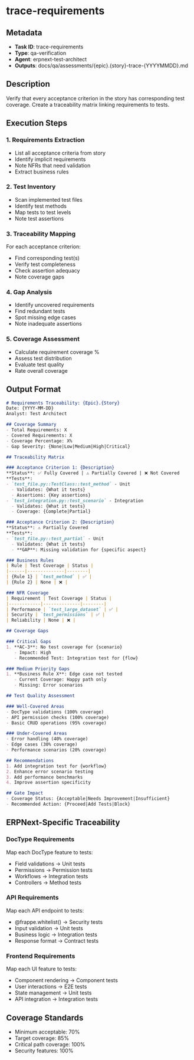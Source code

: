 # trace-requirements

## Metadata
- **Task ID**: trace-requirements
- **Type**: qa-verification
- **Agent**: erpnext-test-architect  
- **Outputs**: docs/qa/assessments/{epic}.{story}-trace-{YYYYMMDD}.md

## Description
Verify that every acceptance criterion in the story has corresponding test coverage. Create a traceability matrix linking requirements to tests.

## Execution Steps

### 1. Requirements Extraction
- List all acceptance criteria from story
- Identify implicit requirements
- Note NFRs that need validation
- Extract business rules

### 2. Test Inventory
- Scan implemented test files
- Identify test methods
- Map tests to test levels
- Note test assertions

### 3. Traceability Mapping
For each acceptance criterion:
- Find corresponding test(s)
- Verify test completeness
- Check assertion adequacy
- Note coverage gaps

### 4. Gap Analysis
- Identify uncovered requirements
- Find redundant tests
- Spot missing edge cases
- Note inadequate assertions

### 5. Coverage Assessment
- Calculate requirement coverage %
- Assess test distribution
- Evaluate test quality
- Rate overall coverage

## Output Format

```markdown
# Requirements Traceability: {Epic}.{Story}
Date: {YYYY-MM-DD}
Analyst: Test Architect

## Coverage Summary
- Total Requirements: X
- Covered Requirements: X
- Coverage Percentage: X%
- Gap Severity: {None|Low|Medium|High|Critical}

## Traceability Matrix

### Acceptance Criterion 1: {Description}
**Status**: ✅ Fully Covered | ⚠️ Partially Covered | ❌ Not Covered
**Tests**:
- `test_file.py::TestClass::test_method` - Unit
  - Validates: {What it tests}
  - Assertions: {Key assertions}
- `test_integration.py::test_scenario` - Integration
  - Validates: {What it tests}
  - Coverage: {Complete|Partial}

### Acceptance Criterion 2: {Description}
**Status**: ⚠️ Partially Covered
**Tests**:
- `test_file.py::test_partial` - Unit
  - Validates: {What it tests}
  - **GAP**: Missing validation for {specific aspect}

### Business Rules
| Rule | Test Coverage | Status |
|------|--------------|--------|
| {Rule 1} | `test_method` | ✅ |
| {Rule 2} | None | ❌ |

### NFR Coverage
| Requirement | Test Coverage | Status |
|------------|--------------|--------|
| Performance | `test_large_dataset` | ✅ |
| Security | `test_permissions` | ✅ |
| Reliability | None | ❌ |

## Coverage Gaps

### Critical Gaps
1. **AC-3**: No test coverage for {scenario}
   - Impact: High
   - Recommended Test: Integration test for {flow}

### Medium Priority Gaps
1. **Business Rule X**: Edge case not tested
   - Current Coverage: Happy path only
   - Missing: Error scenarios

## Test Quality Assessment

### Well-Covered Areas
- DocType validations (100% coverage)
- API permission checks (100% coverage)
- Basic CRUD operations (95% coverage)

### Under-Covered Areas
- Error handling (40% coverage)
- Edge cases (30% coverage)
- Performance scenarios (20% coverage)

## Recommendations
1. Add integration test for {workflow}
2. Enhance error scenario testing
3. Add performance benchmarks
4. Improve assertion specificity

## Gate Impact
- Coverage Status: {Acceptable|Needs Improvement|Insufficient}
- Recommended Action: {Proceed|Add Tests|Block}
```

## ERPNext-Specific Traceability

### DocType Requirements
Map each DocType feature to tests:
- Field validations → Unit tests
- Permissions → Permission tests
- Workflows → Integration tests
- Controllers → Method tests

### API Requirements
Map each API endpoint to tests:
- @frappe.whitelist() → Security tests
- Input validation → Unit tests
- Business logic → Integration tests
- Response format → Contract tests

### Frontend Requirements
Map each UI feature to tests:
- Component rendering → Component tests
- User interactions → E2E tests
- State management → Unit tests
- API integration → Integration tests

## Coverage Standards
- Minimum acceptable: 70%
- Target coverage: 85%
- Critical path coverage: 100%
- Security features: 100%